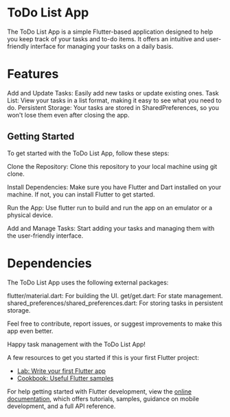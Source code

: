 # ToDo List App
The ToDo List App is a simple Flutter-based application designed to help you keep track of your tasks and to-do items. It offers an intuitive and user-friendly interface for managing your tasks on a daily basis.

# Features
Add and Update Tasks: Easily add new tasks or update existing ones.
Task List: View your tasks in a list format, making it easy to see what you need to do.
Persistent Storage: Your tasks are stored in SharedPreferences, so you won't lose them even after closing the app.

## Getting Started
To get started with the ToDo List App, follow these steps:

Clone the Repository: Clone this repository to your local machine using git clone.

Install Dependencies: Make sure you have Flutter and Dart installed on your machine. If not, you can install Flutter to get started.

Run the App: Use flutter run to build and run the app on an emulator or a physical device.

Add and Manage Tasks: Start adding your tasks and managing them with the user-friendly interface.

# Dependencies
The ToDo List App uses the following external packages:

flutter/material.dart: For building the UI.
get/get.dart: For state management.
shared_preferences/shared_preferences.dart: For storing tasks in persistent storage.

Feel free to contribute, report issues, or suggest improvements to make this app even better.

Happy task management with the ToDo List App!

A few resources to get you started if this is your first Flutter project:

- [Lab: Write your first Flutter app](https://docs.flutter.dev/get-started/codelab)
- [Cookbook: Useful Flutter samples](https://docs.flutter.dev/cookbook)

For help getting started with Flutter development, view the
[online documentation](https://docs.flutter.dev/), which offers tutorials,
samples, guidance on mobile development, and a full API reference.
